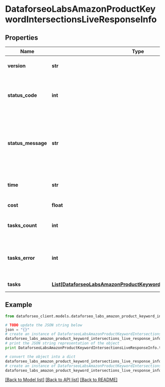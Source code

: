 # DataforseoLabsAmazonProductKeywordIntersectionsLiveResponseInfo


## Properties

Name | Type | Description | Notes
------------ | ------------- | ------------- | -------------
**version** | **str** | the current version of the API | [optional] 
**status_code** | **int** | general status code you can find the full list of the response codes here | [optional] 
**status_message** | **str** | general informational message you can find the full list of general informational messages here | [optional] 
**time** | **str** | total execution time, seconds | [optional] 
**cost** | **float** | total tasks cost, USD | [optional] 
**tasks_count** | **int** | the number of tasks in the tasks array | [optional] 
**tasks_error** | **int** | the number of tasks in the tasks array returned with an error | [optional] 
**tasks** | [**List[DataforseoLabsAmazonProductKeywordIntersectionsLiveTaskInfo]**](DataforseoLabsAmazonProductKeywordIntersectionsLiveTaskInfo.md) | array of tasks | [optional] 

## Example

```python
from dataforseo_client.models.dataforseo_labs_amazon_product_keyword_intersections_live_response_info import DataforseoLabsAmazonProductKeywordIntersectionsLiveResponseInfo

# TODO update the JSON string below
json = "{}"
# create an instance of DataforseoLabsAmazonProductKeywordIntersectionsLiveResponseInfo from a JSON string
dataforseo_labs_amazon_product_keyword_intersections_live_response_info_instance = DataforseoLabsAmazonProductKeywordIntersectionsLiveResponseInfo.from_json(json)
# print the JSON string representation of the object
print DataforseoLabsAmazonProductKeywordIntersectionsLiveResponseInfo.to_json()

# convert the object into a dict
dataforseo_labs_amazon_product_keyword_intersections_live_response_info_dict = dataforseo_labs_amazon_product_keyword_intersections_live_response_info_instance.to_dict()
# create an instance of DataforseoLabsAmazonProductKeywordIntersectionsLiveResponseInfo from a dict
dataforseo_labs_amazon_product_keyword_intersections_live_response_info_form_dict = dataforseo_labs_amazon_product_keyword_intersections_live_response_info.from_dict(dataforseo_labs_amazon_product_keyword_intersections_live_response_info_dict)
```
[[Back to Model list]](../README.md#documentation-for-models) [[Back to API list]](../README.md#documentation-for-api-endpoints) [[Back to README]](../README.md)


